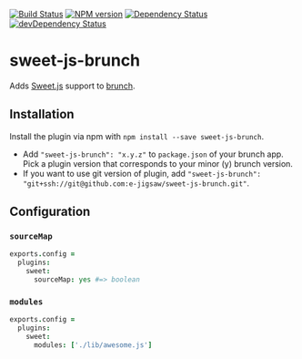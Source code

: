 [![Build Status](https://travis-ci.org/e-jigsaw/sweet-js-brunch.png?branch=master)](https://travis-ci.org/e-jigsaw/sweet-js-brunch)
[![NPM version](https://badge.fury.io/js/sweet-js-brunch.png)](http://badge.fury.io/js/sweet-js-brunch)
[![Dependency Status](https://david-dm.org/e-jigsaw/sweet-js-brunch.png)](https://david-dm.org/e-jigsaw/sweet-js-brunch)
[![devDependency Status](https://david-dm.org/e-jigsaw/sweet-js-brunch/dev-status.png)](https://david-dm.org/e-jigsaw/sweet-js-brunch#info=devDependencies)

sweet-js-brunch
===============

Adds [Sweet.js](https://github.com/mozilla/sweet.js) support to [brunch](http://brunch.io).

## Installation

Install the plugin via npm with `npm install --save sweet-js-brunch`.

* Add `"sweet-js-brunch": "x.y.z"` to `package.json` of your brunch app.
  Pick a plugin version that corresponds to your minor (y) brunch version.
* If you want to use git version of plugin, add
`"sweet-js-brunch": "git+ssh://git@github.com:e-jigsaw/sweet-js-brunch.git"`.

## Configuration

### `sourceMap`

```coffee
exports.config =
  plugins:
    sweet:
      sourceMap: yes #=> boolean
```

### `modules`

```coffee
exports.config =
  plugins:
    sweet:
      modules: ['./lib/awesome.js']
```